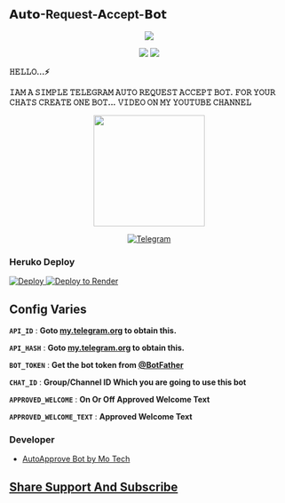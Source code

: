 ## 𝗔𝘂𝘁𝗼-Request-𝗔ccept-𝗕𝗼𝘁

<p align="center">
<a href="https://youtu.be/dAXspAB-xQU"><img src="https://telegra.ph/file/8f810bba085b31e4a6c96.jpg" /></a>
</p>

<p align="center">
<img src="https://img.shields.io/github/stars/Aadhi000/Auto-Request-Accept-Bot?style=social" />
<img src="https://img.shields.io/github/forks/Aadhi000/Auto-Request-Accept-Bot?style=social" />
</p>

<b>𝙷𝙴𝙻𝙻𝙾...⚡</b>

<b>𝙸𝙰𝙼 𝙰 𝚂𝙸𝙼𝙿𝙻𝙴 𝚃𝙴𝙻𝙴𝙶𝚁𝙰𝙼 𝙰𝚄𝚃𝙾 𝚁𝙴𝚀𝚄𝙴𝚂𝚃 𝙰𝙲𝙲𝙴𝙿𝚃 𝙱𝙾𝚃.</b>
<b>𝙵𝙾𝚁 𝚈𝙾𝚄𝚁 𝙲𝙷𝙰𝚃𝚂 𝙲𝚁𝙴𝙰𝚃𝙴 𝙾𝙽𝙴 𝙱𝙾𝚃...</b>
<b>𝚅𝙸𝙳𝙴𝙾 𝙾𝙽 𝙼𝚈 𝚈𝙾𝚄𝚃𝚄𝙱𝙴 𝙲𝙷𝙰𝙽𝙽𝙴𝙻</b>

<p align="center">
  <a href="https://youtube.com/channel/UCf_dVNrilcT0V2R--HbYpMA">
        <img src="https://img.shields.io/badge/𝐒𝐔𝐁𝐒𝐂𝐑𝐈𝐁𝐄-red?logo=youtube" width="200">
  </p>

<p align="center">
<a href="https://telegram.dog/Aadhi011"><img alt="Telegram" src="https://img.shields.io/badge/Aadhi-2CA5E0?style=for-the-badge&logo=telegram&logoColor=green"/></a>
</p>

### Heruko Deploy
<a href="https://heroku.com/deploy?template=https://github.com/Aadhi000/Auto-Request-Accept-Bot">
  <img src="https://www.herokucdn.com/deploy/button.svg" alt="Deploy">
</a>

<a href="https://render.com/deploy?repo=https://github.com/Aadhi000/Auto-Request-Accept-Bot">

  <img src="https://render.com/images/deploy-to-render-button.svg" alt="Deploy to Render">

</a>

## Config Varies

<b>`API_ID`</b> : **Goto [my.telegram.org](https://my.telegram.org) to obtain this.**

<b>`API_HASH`</b> : **Goto [my.telegram.org](https://my.telegram.org) to obtain this.**

<b>`BOT_TOKEN`</b> : **Get the bot token from [@BotFather](https://telegram.dog/BotFather)**

<b>`CHAT_ID`</b> : **Group/Channel ID Which you are going to use this bot**

<b>`APPROVED_WELCOME`</b> : **On Or Off Approved Welcome Text**

<b>`APPROVED_WELCOME_TEXT`</b> : **Approved Welcome Text**
### Developer
- [AutoApprove Bot by Mo Tech](https://github.com/PR0FESS0R-99/Auto-Approved-Bot)
## [Share Support And Subscribe](https://youtube.com/channel/UCf_dVNrilcT0V2R--HbYpMA)
